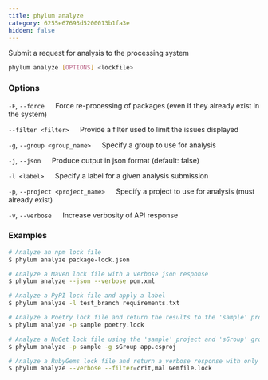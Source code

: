 ```yaml
---
title: phylum analyze
category: 6255e67693d5200013b1fa3e
hidden: false
---
```


Submit a request for analysis to the processing system

```sh
phylum analyze [OPTIONS] <lockfile>
```

### Options
`-F`, `--force`
&emsp; Force re-processing of packages (even if they already exist in the system)

`--filter <filter>`
&emsp; Provide a filter used to limit the issues displayed

`-g`, `--group <group_name>`
&emsp; Specify a group to use for analysis

`-j`, `--json`
&emsp; Produce output in json format (default: false)

`-l <label>`
&emsp; Specify a label for a given analysis submission

`-p`, `--project <project_name>`
&emsp; Specify a project to use for analysis (must already exist)

`-v`, `--verbose`
&emsp; Increase verbosity of API response

### Examples

```sh
# Analyze an npm lock file
$ phylum analyze package-lock.json

# Analyze a Maven lock file with a verbose json response
$ phylum analyze --json --verbose pom.xml

# Analyze a PyPI lock file and apply a label
$ phylum analyze -l test_branch requirements.txt

# Analyze a Poetry lock file and return the results to the 'sample' project
$ phylum analyze -p sample poetry.lock

# Analyze a NuGet lock file using the 'sample' project and 'sGroup' group
$ phylum analyze -p sample -g sGroup app.csproj

# Analyze a RubyGems lock file and return a verbose response with only critical malware
$ phylum analyze --verbose --filter=crit,mal Gemfile.lock
```
